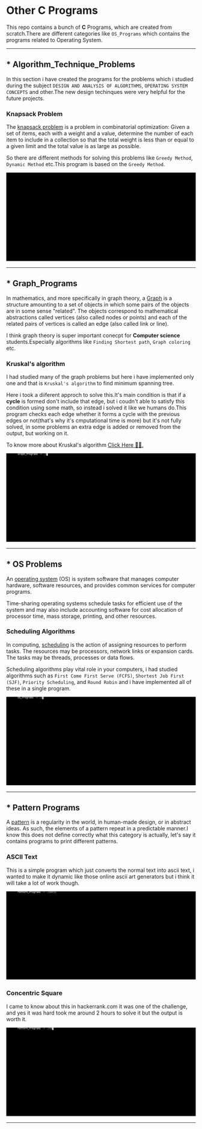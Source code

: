 # Other C Programs

This repo contains a bunch of **C** Programs, which are created from scratch.There are different categories like `OS_Programs` which contains the programs related to Operating System.

---

## \* Algorithm_Technique_Problems

In this section i have created the programs for the problems which i studied during the subject `DESIGN AND ANALYSIS OF ALGORITHMS`, `OPERATING SYSTEM CONCEPTS` and other.The new design techinques were very helpful for the future projects.

### Knapsack Problem

The [knapsack problem](https://en.wikipedia.org/wiki/Knapsack_problem) is a problem in combinatorial optimization: Given a set of items, each with a weight and a value, determine the number of each item to include in a collection so that the total weight is less than or equal to a given limit and the total value is as large as possible.

So there are different methods for solving this problems like `Greedy Method`, `Dynamic Method` etc.This program is based on the `Greedy Method`.

![Knapsack Greedy](/resources/knapsackGreedy.gif)

---

## \* Graph_Programs

In mathematics, and more specifically in graph theory, a [Graph](<https://en.wikipedia.org/wiki/Graph_(discrete_mathematics)>) is a structure amounting to a set of objects in which some pairs of the objects are in some sense "related". The objects correspond to mathematical abstractions called vertices (also called nodes or points) and each of the related pairs of vertices is called an edge (also called link or line).

I think graph theory is super important conecpt for **Computer science** students.Especially algorithms like `Finding Shortest path`, `Graph coloring` etc.

### Kruskal's algorithm

I had studied many of the graph problems but here i have implemented only one and that is `Kruskal's algorithm` to find minimum spanning tree.

Here i took a diiferent approch to solve this.It's main condition is that if a **cycle** is formed don't include that edge, but i coudn't able to satisfy this condition using some math, so instead i solved it like we humans do.This program checks each edge whether it forms a cycle with the previous edges or not(that's why it's cmputational time is more) but it's not fully solved, in some problems an extra edge is added or removed from the output, but working on it.

To know more about Kruskal's algorithm [Click Here 🔗🔗.](https://en.wikipedia.org/wiki/Kruskal%27s_algorithm)

![kruskals algorithm](/resources/kruskalsAlgorithm.gif)

---

## \* OS Problems

An [operating system](https://en.wikipedia.org/wiki/Operating_system) (OS) is system software that manages computer hardware, software resources, and provides common services for computer programs.

Time-sharing operating systems schedule tasks for efficient use of the system and may also include accounting software for cost allocation of processor time, mass storage, printing, and other resources.

### Scheduling Algorithms

In computing, [scheduling](<https://en.wikipedia.org/wiki/Scheduling_(computing)#Scheduling_disciplines>) is the action of assigning resources to perform tasks. The resources may be processors, network links or expansion cards. The tasks may be threads, processes or data flows.

Scheduling algorithms play vital role in your computers, i had studied algorithms such as `First Come First Serve (FCFS)`, `Shortest Job First (SJF)`, `Priority Scheduling`, and `Round Robin` and i have implemented all of these in a single program.

![Scheduling Algorithms](/resources/schedulingAlgorithms.gif)

---

## \* Pattern Programs

A [pattern](https://en.wikipedia.org/wiki/Pattern) is a regularity in the world, in human-made design, or in abstract ideas. As such, the elements of a pattern repeat in a predictable manner.I know this does not define correctly what this category is actually, let's say it contains programs to print different patterns.

### ASCII Text

This is a simple program which just converts the normal text into ascii text, i wanted to make it dynamic like those online ascii art generators but i think it will take a lot of work though.

![ASCII Text](/resources/asciiText.gif)

### Concentric Square

I came to know about this in hackerrank.com it was one of the challenge, and yes it was hard took me around 2 hours to solve it but the output is worth it.

![Concentric Square](/resources/concentricSquare.gif)

---
